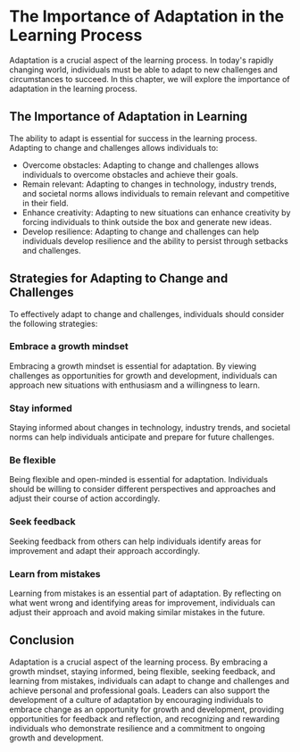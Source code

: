 The Importance of Adaptation in the Learning Process
==================================================================================================

Adaptation is a crucial aspect of the learning process. In today's rapidly changing world, individuals must be able to adapt to new challenges and circumstances to succeed. In this chapter, we will explore the importance of adaptation in the learning process.

The Importance of Adaptation in Learning
----------------------------------------

The ability to adapt is essential for success in the learning process. Adapting to change and challenges allows individuals to:

* Overcome obstacles: Adapting to change and challenges allows individuals to overcome obstacles and achieve their goals.
* Remain relevant: Adapting to changes in technology, industry trends, and societal norms allows individuals to remain relevant and competitive in their field.
* Enhance creativity: Adapting to new situations can enhance creativity by forcing individuals to think outside the box and generate new ideas.
* Develop resilience: Adapting to change and challenges can help individuals develop resilience and the ability to persist through setbacks and challenges.

Strategies for Adapting to Change and Challenges
------------------------------------------------

To effectively adapt to change and challenges, individuals should consider the following strategies:

### Embrace a growth mindset

Embracing a growth mindset is essential for adaptation. By viewing challenges as opportunities for growth and development, individuals can approach new situations with enthusiasm and a willingness to learn.

### Stay informed

Staying informed about changes in technology, industry trends, and societal norms can help individuals anticipate and prepare for future challenges.

### Be flexible

Being flexible and open-minded is essential for adaptation. Individuals should be willing to consider different perspectives and approaches and adjust their course of action accordingly.

### Seek feedback

Seeking feedback from others can help individuals identify areas for improvement and adapt their approach accordingly.

### Learn from mistakes

Learning from mistakes is an essential part of adaptation. By reflecting on what went wrong and identifying areas for improvement, individuals can adjust their approach and avoid making similar mistakes in the future.

Conclusion
----------

Adaptation is a crucial aspect of the learning process. By embracing a growth mindset, staying informed, being flexible, seeking feedback, and learning from mistakes, individuals can adapt to change and challenges and achieve personal and professional goals. Leaders can also support the development of a culture of adaptation by encouraging individuals to embrace change as an opportunity for growth and development, providing opportunities for feedback and reflection, and recognizing and rewarding individuals who demonstrate resilience and a commitment to ongoing growth and development.
